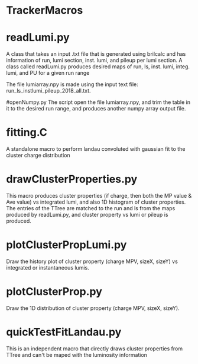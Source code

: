 # TrackerMacros

# readLumi.py
A class that takes an input .txt file that is generated using brilcalc and has information of run, lumi section, inst. lumi, and pileup per lumi section. A class called readLumi.py produces desired maps of run, ls, inst. lumi, integ. lumi, and PU for a given run range

The file lumiarray.npy is made using the input text file: run_ls_instlumi_pileup_2018_all.txt. 

#openNumpy.py
The script open the file lumiarray.npy, and trim the table in it to the desired run range, and produces another numpy array output file.

# fitting.C
A standalone macro to perform landau convoluted with gaussian fit to the cluster charge distribution

# drawClusterProperties.py
This macro produces cluster properties (if charge, then both the MP value & Ave value) vs integrated lumi, and also 1D histogram of cluster properties. The entries of the TTree are matched to the run and ls from the maps produced by readLumi.py, and cluster property vs lumi or pileup is produced.  

# plotClusterPropLumi.py
Draw the history plot of cluster property (charge MPV, sizeX, sizeY) vs integrated or instantaneous lumis. 

# plotClusterProp.py
Draw the 1D distribution of cluster property (charge MPV, sizeX, sizeY). 
 
# quickTestFitLandau.py
This is an independent macro that directly draws cluster properties from TTree and can't be maped with the luminosity information 

